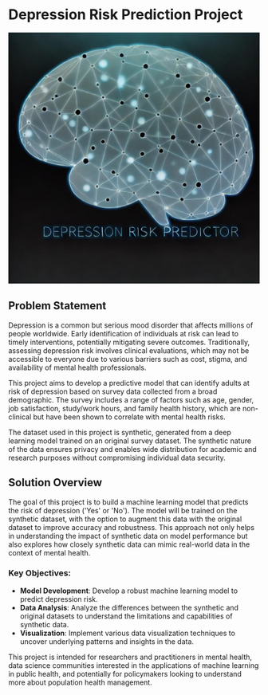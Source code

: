 # Depression Risk Prediction Project

![Alt text](/images/depressionimage.jpg)

## Problem Statement

Depression is a common but serious mood disorder that affects millions of people worldwide. Early identification of individuals at risk can lead to timely interventions, potentially mitigating severe outcomes. Traditionally, assessing depression risk involves clinical evaluations, which may not be accessible to everyone due to various barriers such as cost, stigma, and availability of mental health professionals.

This project aims to develop a predictive model that can identify adults at risk of depression based on survey data collected from a broad demographic. The survey includes a range of factors such as age, gender, job satisfaction, study/work hours, and family health history, which are non-clinical but have been shown to correlate with mental health risks.

The dataset used in this project is synthetic, generated from a deep learning model trained on an original survey dataset. The synthetic nature of the data ensures privacy and enables wide distribution for academic and research purposes without compromising individual data security.

## Solution Overview

The goal of this project is to build a machine learning model that predicts the risk of depression ('Yes' or 'No'). The model will be trained on the synthetic dataset, with the option to augment this data with the original dataset to improve accuracy and robustness. This approach not only helps in understanding the impact of synthetic data on model performance but also explores how closely synthetic data can mimic real-world data in the context of mental health.

### Key Objectives:
- **Model Development**: Develop a robust machine learning model to predict depression risk.
- **Data Analysis**: Analyze the differences between the synthetic and original datasets to understand the limitations and capabilities of synthetic data.
- **Visualization**: Implement various data visualization techniques to uncover underlying patterns and insights in the data.

This project is intended for researchers and practitioners in mental health, data science communities interested in the applications of machine learning in public health, and potentially for policymakers looking to understand more about population health management.

